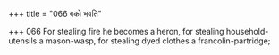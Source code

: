 +++
title = "066 बको भवति"

+++
066	For stealing fire he becomes a heron, for stealing household-utensils a mason-wasp, for stealing dyed clothes a francolin-partridge;